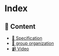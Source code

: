 # Index

## :closed_book: Content
  - [:newspaper: Specification](https://github.com/Jarotho/HCI-Project/blob/ad3a39b8d2f1780150affc56d30d681f138a26da/ProjectLog/Specification.md)
  - [:busts_in_silhouette: group organization]()
  - [:video_camera: Video]()
